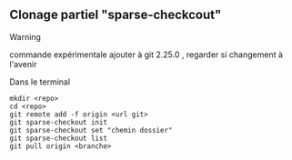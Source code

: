 ## Clonage partiel "sparse-checkcout"

> [!warning]
> commande expérimentale ajouter à git 2.25.0 , regarder si changement à l'avenir

Dans le terminal 

  ```
  mkdir <repo>
  cd <repo>
  git remote add -f origin <url git> 
  git sparse-checkout init
  git sparse-checkout set "chemin dossier"
  git sparse-checkout list
  git pull origin <branche>

  ```

